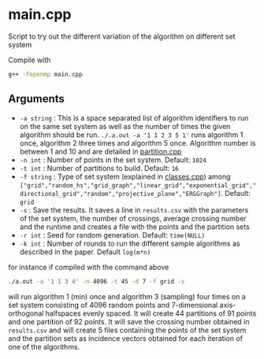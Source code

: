 # main.cpp

Script to try out the different variation of the algorithm on different set system

Compile with

```bash
g++ -fopenmp main.cpp
```

## Arguments

- `-a string` : This is a space separated list of algorithm identifiers to run on the same set system as well as the number of times the given algorithm should be run.
`./.a.out -a '1 1 2 3 5 1'` runs algorithm 1 once, algorithm 2 three times and algorithm 5 once. Algorithm number is between 1 and 10 and are detailed in [partition.cpp](./partition.md)
- `-n int` : Number of points in the set system. Default: `1024`
- `-t int` : Number of partitions to build. Default: `16`
- `-f string` : Type of set system (explained in [classes.cpp](./classes.md)) among `["grid","random_hs","grid_graph","linear_grid","exponential_grid","directional_grid","random","projective_plane","ERGGraph"]`. Default: `grid`
- `-s` : Save the results. It saves a line in `results.csv` with the parameters of the set system, the number of crossings, average crossing number and the runtime and creates a file with the points and the partition sets
- `-r int` : Seed for random generation. Default: `time(NULL)`
- `-k int` : Number of rounds to run the different sample algorithms as described in the paper. Default `log(m*n)`

for instance if compiled with the command above

```bash
./a.out -a '1 1 3 4' -n 4096 -t 45 -d 7 -f grid -s
```

will run algorithm 1 (min) once and algorithm 3 (sampling) four times on a set system consisting of 4096 random points and 7-dimensional axis-orthogonal halfspaces evenly spaced. It will create 44 partitions of 91 points and one partition of 92 points. It will save the crossing number obtained in `results.csv` and will create 5 files containing the points of the set system and the partition sets as incidence vectors obtained for each iteration of one of the algorithms.